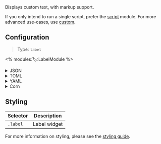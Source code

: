 Displays custom text, with markup support.

If you only intend to run a single script, prefer the [script](script) module.
For more advanced use-cases, use [custom](custom).

## Configuration

> Type: `label`

<% modules::label::LabelModule %>

<details>
<summary>JSON</summary>

```json
{
  "end": [
    {
      "type": "label",
      "label": "random num: {{500:echo $RANDOM}}"
    }
  ]
}

```

</details>

<details>
<summary>TOML</summary>

```toml
[[end]]
type = "label"
label = "random num: {{500:echo $RANDOM}}"
```

</details>

<details>
<summary>YAML</summary>

```yaml
end:
  - type: "label"
    label: "random num: {{500:echo $RANDOM}}"
```

</details>

<details>
<summary>Corn</summary>

```corn
{
  end = [
    {
      type = "label"
      label = "random num: {{500:echo $RANDOM}}"
    }
  ]
}
```

</details>

## Styling

| Selector | Description                                                                        |
|----------|------------------------------------------------------------------------------------|
| `.label` | Label widget                                                                       |

For more information on styling, please see the [styling guide](styling-guide).